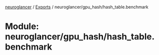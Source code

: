 [neuroglancer](../README.md) / [Exports](../modules.md) / neuroglancer/gpu\_hash/hash\_table.benchmark

# Module: neuroglancer/gpu\_hash/hash\_table.benchmark
